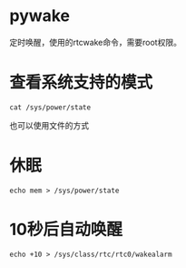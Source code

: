 # pywake
定时唤醒，使用的rtcwake命令，需要root权限。

# 查看系统支持的模式
```
cat /sys/power/state
```

也可以使用文件的方式

# 休眠
```
echo mem > /sys/power/state
```

# 10秒后自动唤醒
```
echo +10 > /sys/class/rtc/rtc0/wakealarm
```
